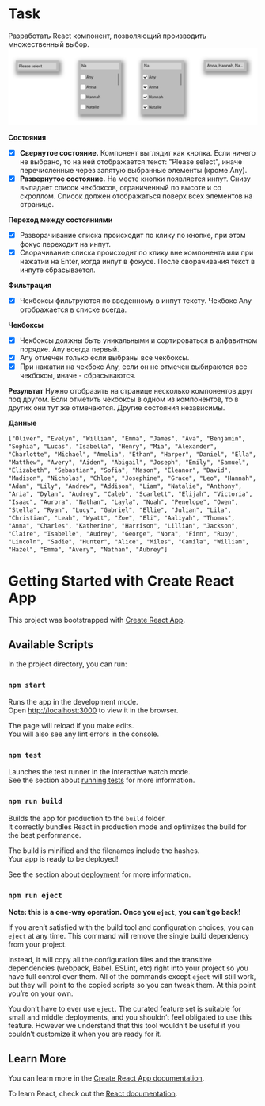 # Task

Разработать React компонент, позволяющий производить множественный выбор.
![alt text](public/image.png)

**Состояния**

- [x] **Свернутое состояние.** Компонент выглядит как кнопка. Если ничего не выбрано, то на ней отображается текст: "Please select", иначе перечисленные через запятую выбранные элементы (кроме Any).
- [x] **Развернутое состояние.** На месте кнопки появляется инпут. Снизу выпадает список чекбоксов, ограниченный по высоте и со скроллом. Список должен отображаться поверх всех элементов на странице.

**Переход между состояниями**

- [x] Разворачивание списка происходит по клику по кнопке, при этом фокус переходит на инпут.
- [x] Сворачивание списка происходит по клику вне компонента или при нажатии на Enter, когда инпут в фокусе. После сворачивания текст в инпуте сбрасывается.

**Фильтрация**
- [x] Чекбоксы фильтруются по введенному в инпут тексту. Чекбокс Any отображается в списке всегда.

**Чекбоксы**

- [x] Чекбоксы должны быть уникальными и сортироваться в алфавитном порядке. Any всегда первый.
- [x] Any отмечен только если выбраны все чекбоксы.
- [x] При нажатии на чекбокс Any, если он не отмечен выбираются все чекбоксы, иначе - сбрасываются.

**Результат**
Нужно отобразить на странице несколько компонентов друг под другом. Если отметить чекбоксы в одном из компонентов, то в других они тут же отмечаются. Другие состояния независимы.

**Данные**

```
["Oliver", "Evelyn", "William", "Emma", "James", "Ava", "Benjamin", "Sophia", "Lucas", "Isabella", "Henry", "Mia", "Alexander", "Charlotte", "Michael", "Amelia", "Ethan", "Harper", "Daniel", "Ella", "Matthew", "Avery", "Aiden", "Abigail", "Joseph", "Emily", "Samuel", "Elizabeth", "Sebastian", "Sofia", "Mason", "Eleanor", "David", "Madison", "Nicholas", "Chloe", "Josephine", "Grace", "Leo", "Hannah", "Adam", "Lily", "Andrew", "Addison", "Liam", "Natalie", "Anthony", "Aria", "Dylan", "Audrey", "Caleb", "Scarlett", "Elijah", "Victoria", "Isaac", "Aurora", "Nathan", "Layla", "Noah", "Penelope", "Owen", "Stella", "Ryan", "Lucy", "Gabriel", "Ellie", "Julian", "Lila", "Christian", "Leah", "Wyatt", "Zoe", "Eli", "Aaliyah", "Thomas", "Anna", "Charles", "Katherine", "Harrison", "Lillian", "Jackson", "Claire", "Isabelle", "Audrey", "George", "Nora", "Finn", "Ruby", "Lincoln", "Sadie", "Hunter", "Alice", "Miles", "Camila", "William", "Hazel", "Emma", "Avery", "Nathan", "Aubrey"]
```

# Getting Started with Create React App

This project was bootstrapped with [Create React App](https://github.com/facebook/create-react-app).

## Available Scripts

In the project directory, you can run:

### `npm start`

Runs the app in the development mode.\
Open [http://localhost:3000](http://localhost:3000) to view it in the browser.

The page will reload if you make edits.\
You will also see any lint errors in the console.

### `npm test`

Launches the test runner in the interactive watch mode.\
See the section about [running tests](https://facebook.github.io/create-react-app/docs/running-tests) for more information.

### `npm run build`

Builds the app for production to the `build` folder.\
It correctly bundles React in production mode and optimizes the build for the best performance.

The build is minified and the filenames include the hashes.\
Your app is ready to be deployed!

See the section about [deployment](https://facebook.github.io/create-react-app/docs/deployment) for more information.

### `npm run eject`

**Note: this is a one-way operation. Once you `eject`, you can’t go back!**

If you aren’t satisfied with the build tool and configuration choices, you can `eject` at any time. This command will remove the single build dependency from your project.

Instead, it will copy all the configuration files and the transitive dependencies (webpack, Babel, ESLint, etc) right into your project so you have full control over them. All of the commands except `eject` will still work, but they will point to the copied scripts so you can tweak them. At this point you’re on your own.

You don’t have to ever use `eject`. The curated feature set is suitable for small and middle deployments, and you shouldn’t feel obligated to use this feature. However we understand that this tool wouldn’t be useful if you couldn’t customize it when you are ready for it.

## Learn More

You can learn more in the [Create React App documentation](https://facebook.github.io/create-react-app/docs/getting-started).

To learn React, check out the [React documentation](https://reactjs.org/).

